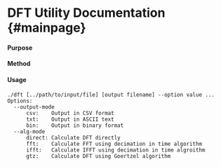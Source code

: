 # DFT Utility Documentation                         {#mainpage}

#### Purpose

#### Method

#### Usage

``` 
./dft [../path/to/input/file] [output filename] --option value ...
Options:
  --output-mode
      csv:    Output in CSV format
      txt:    Output in ASCII text
      bin:    Output in binary format
  --alg-mode
      direct: Calculate DFT directly
      fft:    Calculate FFT using decimation in time algorithm
      ifft:   Calculate IFFT using decimation in time algroithm
      gtz:    Calculate DFT using Goertzel algorithm
```
